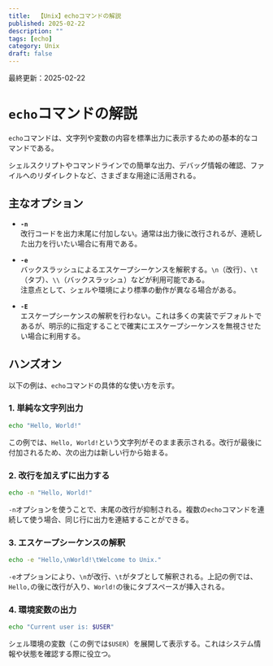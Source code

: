 ```yaml
---
title:  【Unix】echoコマンドの解説
published: 2025-02-22
description: ""
tags: [echo]
category: Unix
draft: false
---
```

最終更新：2025-02-22

# `echo`コマンドの解説

`echo`コマンドは、文字列や変数の内容を標準出力に表示するための基本的なコマンドである。

シェルスクリプトやコマンドラインでの簡単な出力、デバッグ情報の確認、ファイルへのリダイレクトなど、さまざまな用途に活用される。

## 主なオプション

- **`-n`**  
  改行コードを出力末尾に付加しない。通常は出力後に改行されるが、連続した出力を行いたい場合に有用である。

- **`-e`**  
  バックスラッシュによるエスケープシーケンスを解釈する。`\n`（改行）、`\t`（タブ）、`\\`（バックスラッシュ）などが利用可能である。  
  注意点として、シェルや環境により標準の動作が異なる場合がある。

- **`-E`**  
  エスケープシーケンスの解釈を行わない。これは多くの実装でデフォルトであるが、明示的に指定することで確実にエスケープシーケンスを無視させたい場合に利用する。


## ハンズオン

以下の例は、`echo`コマンドの具体的な使い方を示す。

### 1. 単純な文字列出力

```bash
echo "Hello, World!"
```

この例では、`Hello, World!`という文字列がそのまま表示される。改行が最後に付加されるため、次の出力は新しい行から始まる。

### 2. 改行を加えずに出力する

```bash
echo -n "Hello, World!"
```

`-n`オプションを使うことで、末尾の改行が抑制される。複数の`echo`コマンドを連続して使う場合、同じ行に出力を連結することができる。

### 3. エスケープシーケンスの解釈

```bash
echo -e "Hello,\nWorld!\tWelcome to Unix."
```

`-e`オプションにより、`\n`が改行、`\t`がタブとして解釈される。上記の例では、`Hello,`の後に改行が入り、`World!`の後にタブスペースが挿入される。

### 4. 環境変数の出力

```bash
echo "Current user is: $USER"
```

シェル環境の変数（この例では`$USER`）を展開して表示する。これはシステム情報や状態を確認する際に役立つ。

